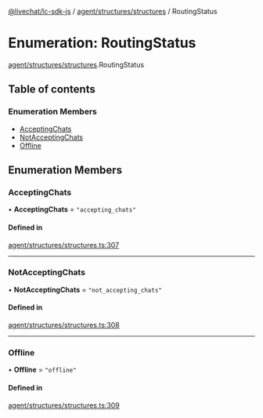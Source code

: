 [@livechat/lc-sdk-js](../README.md) / [agent/structures/structures](../modules/agent_structures_structures.md) / RoutingStatus

# Enumeration: RoutingStatus

[agent/structures/structures](../modules/agent_structures_structures.md).RoutingStatus

## Table of contents

### Enumeration Members

- [AcceptingChats](agent_structures_structures.RoutingStatus.md#acceptingchats)
- [NotAcceptingChats](agent_structures_structures.RoutingStatus.md#notacceptingchats)
- [Offline](agent_structures_structures.RoutingStatus.md#offline)

## Enumeration Members

### AcceptingChats

• **AcceptingChats** = ``"accepting_chats"``

#### Defined in

[agent/structures/structures.ts:307](https://github.com/livechat/lc-sdk-js/blob/25e113d/src/agent/structures/structures.ts#L307)

___

### NotAcceptingChats

• **NotAcceptingChats** = ``"not_accepting_chats"``

#### Defined in

[agent/structures/structures.ts:308](https://github.com/livechat/lc-sdk-js/blob/25e113d/src/agent/structures/structures.ts#L308)

___

### Offline

• **Offline** = ``"offline"``

#### Defined in

[agent/structures/structures.ts:309](https://github.com/livechat/lc-sdk-js/blob/25e113d/src/agent/structures/structures.ts#L309)
